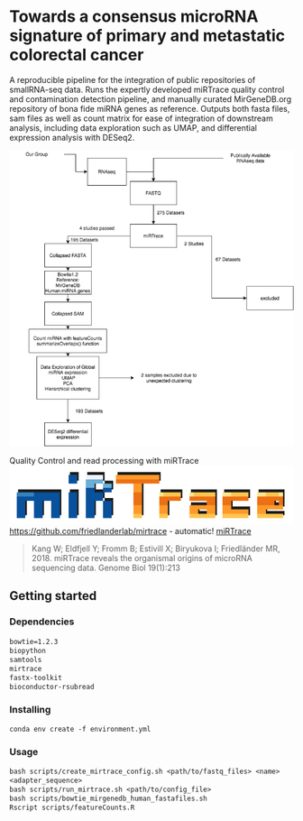 # Towards a consensus microRNA signature of primary and metastatic colorectal cancer
A reproducible pipeline for the integration of public repositories of smallRNA-seq data. Runs the expertly developed miRTrace quality control and contamination detection pipeline, and manually curated MirGeneDB.org repository of bona fide miRNA genes as reference. Outputs both fasta files, sam files as well as count matrix for ease of integration of downstream analysis, including data exploration such as UMAP, and differential expression analysis with DESeq2.

![Pipeline Flowchart](/images/Pipeline_Flowchart.png)

Quality Control and read processing with miRTrace
![miRTrace logo](/images/miRTrace.png)
https://github.com/friedlanderlab/mirtrace - automatic!
[miRTrace](https://github.com/friedlanderlab/mirtrace)

> Kang W; Eldfjell Y; Fromm B; Estivill X; Biryukova I; Friedländer MR, 2018. miRTrace reveals the organismal origins of microRNA sequencing data. Genome Biol 19(1):213


## Getting started

### Dependencies
```
bowtie=1.2.3
biopython
samtools
mirtrace
fastx-toolkit
bioconductor-rsubread
```
### Installing
```
conda env create -f environment.yml
```

### Usage
```
bash scripts/create_mirtrace_config.sh <path/to/fastq_files> <name> <adapter_sequence>
bash scripts/run_mirtrace.sh <path/to/config_file>
bash scripts/bowtie_mirgenedb_human_fastafiles.sh
Rscript scripts/featureCounts.R

```


